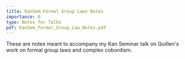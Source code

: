 ```yaml
---
title: KanSem Formal Group Laws Notes
importance: 0
type: Notes for Talks
pdf: KanSem_Formal_Group_Law_Notes.pdf
---
```


These are notes meant to accompany my Kan Seminar talk on Quillen's work on formal group laws and complex cobordism.
